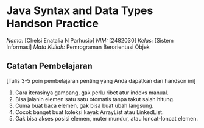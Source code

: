 # Java Syntax and Data Types Handson Practice

*Nama:* [Chelsi Enatalia N Parhusip]
*NIM:* [2482030]
*Kelas:* [Sistem Informasi]
*Mata Kuliah:* Pemrograman Berorientasi Objek

## Catatan Pembelajaran
[Tulis 3-5 poin pembelajaran penting yang Anda dapatkan dari handson ini]
1. Cara iterasinya gampang, gak perlu ribet atur indeks manual.
2. Bisa jalanin elemen satu satu otomatis tanpa takut salah hitung.
3. Cuma buat baca elemen, gak bisa buat ubah langsung.
4. Cocok banget buat koleksi kayak ArrayList atau LinkedList.
5. Gak bisa akses posisi elemen, muter mundur, atau loncat-loncat elemen.

